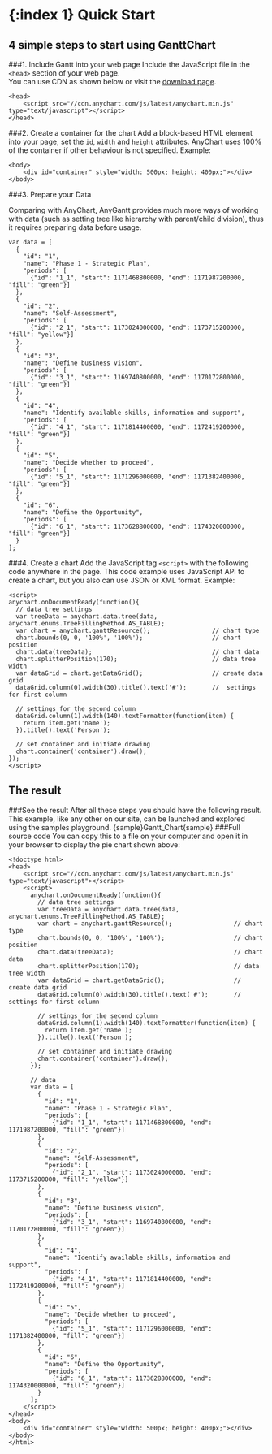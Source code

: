 {:index 1}
Quick Start
===========
  
## 4 simple steps to start using GanttChart
###1. Include Gantt into your web page
Include the JavaScript file in the `<head>` section of your web page.  
You can use CDN as shown below or visit the [download page](./Downloading_AnyChart).

```
<head>
    <script src="//cdn.anychart.com/js/latest/anychart.min.js" type="text/javascript"></script> 
</head>
```

###2. Create a container for the chart
Add a block-based HTML element into your page, set the `id`, `width` and `height` attributes. AnyChart uses 100% of the container if other behaviour is not specified. 
Example:
```
<body>
    <div id="container" style="width: 500px; height: 400px;"></div>
</body>
```
###3. Prepare your Data

Comparing with AnyChart, AnyGantt provides much more ways of working with data (such as setting tree like hierarchy with parent/child division), thus it requires preparing data before usage.

```
var data = [
  {
    "id": "1",
    "name": "Phase 1 - Strategic Plan",
    "periods": [
      {"id": "1_1", "start": 1171468800000, "end": 1171987200000, "fill": "green"}]
  },
  {
    "id": "2",
    "name": "Self-Assessment",
    "periods": [
      {"id": "2_1", "start": 1173024000000, "end": 1173715200000, "fill": "yellow"}]
  },
  {
    "id": "3",
    "name": "Define business vision",
    "periods": [
      {"id": "3_1", "start": 1169740800000, "end": 1170172800000, "fill": "green"}]
  },
  {
    "id": "4",
    "name": "Identify available skills, information and support",
    "periods": [
      {"id": "4_1", "start": 1171814400000, "end": 1172419200000, "fill": "green"}]
  },
  {
    "id": "5",
    "name": "Decide whether to proceed",
    "periods": [
      {"id": "5_1", "start": 1171296000000, "end": 1171382400000, "fill": "green"}]
  },
  {
    "id": "6",
    "name": "Define the Opportunity",
    "periods": [
      {"id": "6_1", "start": 1173628800000, "end": 1174320000000, "fill": "green"}]
  }
];
```

###4. Create a chart
Add the JavaScript tag `<script>` with the following code anywhere in the  page. 
This code example uses JavaScript API to create a chart, but you also can use JSON or XML format. <!--See [Supported Data Formats](../Working_with_Data/Supported_Data_Formats) to learn more about supported formats.-->
Example:

```
<script>
anychart.onDocumentReady(function(){
  // data tree settings
  var treeData = anychart.data.tree(data, anychart.enums.TreeFillingMethod.AS_TABLE);
  var chart = anychart.ganttResource();                 // chart type
  chart.bounds(0, 0, '100%', '100%');                   // chart position
  chart.data(treeData);                                 // chart data
  chart.splitterPosition(170);                          // data tree width
  var dataGrid = chart.getDataGrid();                   // create data grid
  dataGrid.column(0).width(30).title().text('#');       //  settings for first column

  // settings for the second column
  dataGrid.column(1).width(140).textFormatter(function(item) {
    return item.get('name');
  }).title().text('Person');

  // set container and initiate drawing
  chart.container('container').draw();
});
</script>
```
  
## The result
###See the result
After all these steps you should have the following result. This example, like any other on our site, can be launched and explored using the samples playground.
{sample}Gantt\_Chart{sample}
###Full source code
You can copy this to a file on your computer and open it in your browser to display the pie chart shown above:  
```
<!doctype html>
<head>
    <script src="//cdn.anychart.com/js/latest/anychart.min.js" type="text/javascript"></script> 
    <script>
      anychart.onDocumentReady(function(){
        // data tree settings
        var treeData = anychart.data.tree(data, anychart.enums.TreeFillingMethod.AS_TABLE);
        var chart = anychart.ganttResource();                 // chart type
        chart.bounds(0, 0, '100%', '100%');                   // chart position
        chart.data(treeData);                                 // chart data
        chart.splitterPosition(170);                          // data tree width
        var dataGrid = chart.getDataGrid();                   // create data grid
        dataGrid.column(0).width(30).title().text('#');       //  settings for first column

        // settings for the second column
        dataGrid.column(1).width(140).textFormatter(function(item) {
          return item.get('name');
        }).title().text('Person');

        // set container and initiate drawing
        chart.container('container').draw();
      });

      // data
      var data = [
        {
          "id": "1",
          "name": "Phase 1 - Strategic Plan",
          "periods": [
            {"id": "1_1", "start": 1171468800000, "end": 1171987200000, "fill": "green"}]
        },
        {
          "id": "2",
          "name": "Self-Assessment",
          "periods": [
            {"id": "2_1", "start": 1173024000000, "end": 1173715200000, "fill": "yellow"}]
        },
        {
          "id": "3",
          "name": "Define business vision",
          "periods": [
            {"id": "3_1", "start": 1169740800000, "end": 1170172800000, "fill": "green"}]
        },
        {
          "id": "4",
          "name": "Identify available skills, information and support",
          "periods": [
            {"id": "4_1", "start": 1171814400000, "end": 1172419200000, "fill": "green"}]
        },
        {
          "id": "5",
          "name": "Decide whether to proceed",
          "periods": [
            {"id": "5_1", "start": 1171296000000, "end": 1171382400000, "fill": "green"}]
        },
        {
          "id": "6",
          "name": "Define the Opportunity",
          "periods": [
            {"id": "6_1", "start": 1173628800000, "end": 1174320000000, "fill": "green"}]
        }
      ];
    </script>
</head>
<body>
	<div id="container" style="width: 500px; height: 400px;"></div>
</body>
</html>
```